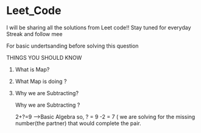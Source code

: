 # Leet_Code
I will be sharing all the solutions from Leet code!! Stay tuned for everyday Streak and follow mee 


For basic undertsanding before solving this question 

THINGS YOU SHOULD KNOW 
1. What is Map?
2. What Map is doing ?
3. Why we are Subtracting?


   Why we are Subtracting ?

   2+?=9 -->Basic Algebra
   so,
   ? = 9 -2 = 7 ( we are solving for the missing number(the partner) that would complete the pair.
